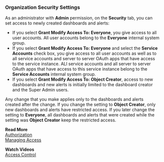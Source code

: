 ### Organization Security Settings

As an administrator with **Admin** permission, on the **Security** tab, you can set access to newly created dashboards and alerts:

* If you select  **Grant Modify Access To: Everyone**, you give access to all user accounts. All user accounts belong to the **Everyone** internal system group.
* If you select **Grant Modify Access To: Everyone** and select the **Service Accounts** check box, you give access to all user accounts as well as to all service accounts and server to server OAuth apps that have access to the service instance. ALl service accounts and all server to server OAuth apps that have access to this service instance belong to the **Service Accounts** internal system group.
* If you select **Grant Modify Access To: Object Creator**, access to new dashboards and new alerts is initially limited to the dashboard creator and the Super Admin users.

Any change that you make applies only to the dashboards and alerts created after the change. If you change the setting to **Object Creator**, only new dashboards and alerts have restricted access. If you later change the setting to **Everyone**, all dashboards and alerts that were created while the setting was **Object Creator** keep the restricted access.

**Read More**<br/>
[Authorization](https://docs.wavefront.com/csp_authorization.html)<br/>
[Managing Access](https://docs.wavefront.com/csp_access.html)

**Watch Videos**<br/>
[Access Control](https://youtu.be/45E4pkann0E)
